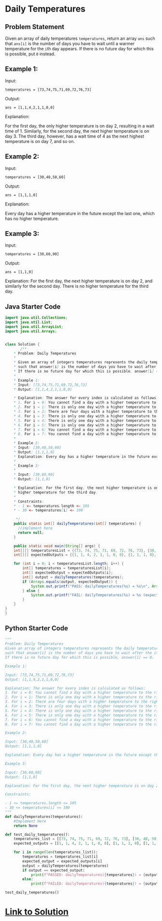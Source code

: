 # Daily Temperatures

## Problem Statement

Given an array of daily temperatures `temperatures`, return an array `ans` such that `ans[i]` is the number of days you have to wait until a warmer temperature for the `i`th day appears. If there is no future day for which this is possible, put `0` instead.

## Example 1:

Input: 

`temperatures = [73,74,75,71,69,72,76,73]`

Output: 

`ans = [1,1,4,2,1,1,0,0]`

Explanation:

For the first day, the only higher temperature is on day 2, resulting in a wait time of 1. Similarly, for the second day, the next higher temperature is on day 3. The third day, however, has a wait time of 4 as the next highest temperature is on day 7, and so on.

## Example 2:

Input:

`temperatures = [30,40,50,60]`

Output:

`ans = [1,1,1,0]`

Explanation: 

Every day has a higher temperature in the future except the last one, which has no higher temperature.

## Example 3:

Input: 

`temperatures = [30,60,90]`

Output: 

`ans = [1,1,0]`

Explanation: For the first day, the next higher temperature is on day 2, and similarly for the second day. There is no higher temperature for the third day.


## Java Starter Code

```java
import java.util.Collections;
import java.util.List;
import java.util.ArrayList;
import java.util.Arrays;


class Solution {
       /**
    * Problem: Daily Temperatures
    *
    * Given an array of integers temperatures represents the daily temperatures, return an array answer 
    * such that answer[i] is the number of days you have to wait after the ith day to get a warmer temperature. 
    * If there is no future day for which this is possible, answer[i] == 0.
    *
    * Example 1:
    * Input: [73,74,75,71,69,72,76,73]
    * Output: [1,1,4,2,1,1,0,0]

    * Explanation: The answer for every index is calculated as follows:
    * 1. For i = 0: You cannot find a day with a higher temperature to the right, so answer[0] = 1.
    * 2. For i = 1: There is only one day with a higher temperature to the right, so answer[1] = 1.
    * 3. For i = 2: There are four days with a higher temperature to the right, so answer[2] = 4.
    * 4. For i = 3: There is only one day with a higher temperature to the right, so answer[3] = 2.
    * 5. For i = 4: There is only one day with a higher temperature to the right, so answer[4] = 1.
    * 6. For i = 5: There is only one day with a higher temperature to the right, so answer[5] = 1.
    * 7. For i = 6: You cannot find a day with a higher temperature to the right, so answer[6] = 0.
    * 8. For i = 7: You cannot find a day with a higher temperature to the right, so answer[7] = 0.
    *
    * Example 2:
    * Input: [30,40,50,60]
    * Output: [1,1,1,0]
    * Explanation: Every day has a higher temperature in the future except the last one, which has no higher temperature.
    *
    * Example 3:
    * 
    * Input: [30,60,90]
    * Output: [1,1,0]

    * Explanation: For the first day, the next higher temperature is on day 2, and similarly for the second day. There is no
    * higher temperature for the third day.
    *
    * Constraints:
    * - 1 <= temperatures.length <= 105
    * - 30 <= temperatures[i] <= 100

     */
    public static int[] dailyTemperatures(int[] temperatures) {
      //implement here   
      return null;
    }

    public static void main(String[] args) {
    int[][] temperaturesList = {{73, 74, 75, 71, 69, 72, 76, 73}, {30, 40, 50, 60}, {30, 60, 90}};
    int[][] expectedOutputs = {{1, 1, 4, 2, 1, 1, 0, 0}, {1, 1, 1, 0}, {1, 1, 0}};

    for (int i = 0; i < temperaturesList.length; i++) {
        int[] temperatures = temperaturesList[i];
        int[] expectedOutput = expectedOutputs[i];
        int[] output = dailyTemperatures(temperatures);
        if (Arrays.equals(output, expectedOutput)) {
            System.out.printf("PASS: dailyTemperatures(%s) = %s\n", Arrays.toString(temperatures), Arrays.toString(output));
        } else {
            System.out.printf("FAIL: dailyTemperatures(%s) = %s (expected %s)\n", Arrays.toString(temperatures), Arrays.toString(output), Arrays.toString(expectedOutput));
        }
    }
}
}


```

## Python Starter Code

```python
"""
Problem: Daily Temperatures
Given an array of integers temperatures represents the daily temperatures, return an array answer 
such that answer[i] is the number of days you have to wait after the ith day to get a warmer temperature. 
If there is no future day for which this is possible, answer[i] == 0.

Example 1:

Input: [73,74,75,71,69,72,76,73]
Output: [1,1,4,2,1,1,0,0]

Explanation: The answer for every index is calculated as follows:
1. For i = 0: You cannot find a day with a higher temperature to the right, so answer[0] = 1.
2. For i = 1: There is only one day with a higher temperature to the right, so answer[1] = 1.
3. For i = 2: There are four days with a higher temperature to the right, so answer[2] = 4.
4. For i = 3: There is only one day with a higher temperature to the right, so answer[3] = 2.
5. For i = 4: There is only one day with a higher temperature to the right, so answer[4] = 1.
6. For i = 5: There is only one day with a higher temperature to the right, so answer[5] = 1.
7. For i = 6: You cannot find a day with a higher temperature to the right, so answer[6] = 0.
8. For i = 7: You cannot find a day with a higher temperature to the right, so answer[7] = 0.

Example 2:

Input: [30,40,50,60]
Output: [1,1,1,0]

Explanation: Every day has a higher temperature in the future except the last one, which has no higher temperature.

Example 3:

Input: [30,60,90]
Output: [1,1,0]

Explanation: For the first day, the next higher temperature is on day 2, and similarly for the second day. There is no higher temperature for the third day.

Constraints:

- 1 <= temperatures.length <= 105
- 30 <= temperatures[i] <= 100
"""
def dailyTemperatures(temperatures):
    #Implement Here
    return None

def test_daily_temperatures():
    temperatures_list = [[73, 74, 75, 71, 69, 72, 76, 73], [30, 40, 50, 60], [30, 60, 90]]
    expected_outputs = [[1, 1, 4, 2, 1, 1, 0, 0], [1, 1, 1, 0], [1, 1, 0]]

    for i in range(len(temperatures_list)):
        temperatures = temperatures_list[i]
        expected_output = expected_outputs[i]
        output = dailyTemperatures(temperatures)
        if output == expected_output:
            print(f"PASSED: dailyTemperatures({temperatures}) = {output}")
        else:
            print(f"FAILED: dailyTemperatures({temperatures}) = {output} (expected {expected_output})")

test_daily_temperatures()
```


# [Link to Solution](Solution.md)
